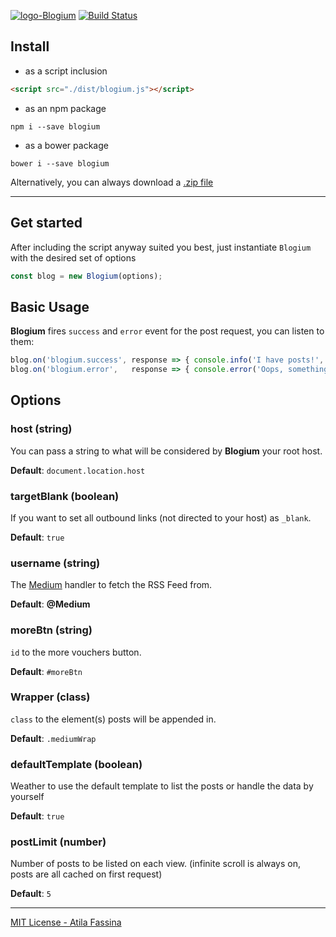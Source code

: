<a href="http://atilafassina.com/blogium" target="_blank"><img src="https://github.com/atilafassina/blogium/blob/master/blogium.png?raw=true" alt="logo-Blogium" /></a>
[![Build Status](https://img.shields.io/travis/atilafassina/blogium/master.svg?style=flat)](https://travis-ci.org/atilafassina/blogium)

## Install

- as a script inclusion

```html
<script src="./dist/blogium.js"></script>
```

- as an npm package
```
npm i --save blogium
```

- as a bower package
```
bower i --save blogium
```

Alternatively, you can always download a [.zip file](https://github.com/atilafassina/blogium/archive/master.zip)

---

## Get started

After including the script anyway suited you best, just instantiate `Blogium` with the desired set of options

```js
const blog = new Blogium(options);
```

## Basic Usage

**Blogium** fires `success` and `error` event for the post request, you can listen to them:

```js
blog.on('blogium.success', response => { console.info('I have posts!', response) });
blog.on('blogium.error',   response => { console.error('Oops, something has gone wrong', response) });
```

## Options

### host (string)
You can pass a string to what will be considered by **Blogium** your root host.

**Default**: `document.location.host`
    
### targetBlank (boolean)
If you want to set all outbound links (not directed to your host) as `_blank`.

**Default**: `true`

### username (string)
The [Medium](https://medium.com/) handler to fetch the RSS Feed from.

**Default**: **@Medium**

### moreBtn (string)
`id` to the more vouchers button.

**Default**: `#moreBtn`

### Wrapper (class)
`class` to the element(s) posts will be appended in.

**Default**: `.mediumWrap`

### defaultTemplate (boolean)
Weather to use the default template to list the posts or handle the data by yourself

**Default**: `true`

### postLimit (number)
Number of posts to be listed on each view. (infinite scroll is always on, posts are all cached on first request)

**Default**: `5`

---

[MIT License - Atila Fassina](https://atilafassina.mit-license.org/)
